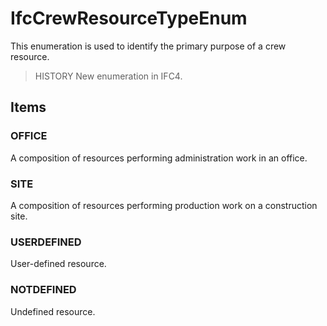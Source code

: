 # IfcCrewResourceTypeEnum

This enumeration is used to identify the primary purpose of a crew resource.
<!-- end of short definition -->

> HISTORY New enumeration in IFC4.

## Items

### OFFICE
A composition of resources performing administration work in an office.

### SITE
A composition of resources performing production work on a construction site.

### USERDEFINED
User-defined resource.

### NOTDEFINED
Undefined resource.
